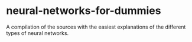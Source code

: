 # neural-networks-for-dummies
A compilation of the sources with the easiest explanations of the different types of neural networks.
